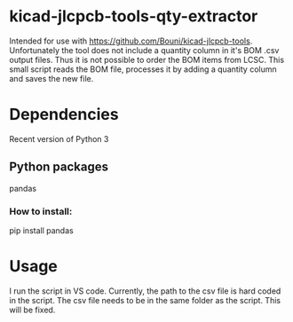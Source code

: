 # kicad-jlcpcb-tools-qty-extractor

Intended for use with https://github.com/Bouni/kicad-jlcpcb-tools.
Unfortunately the tool does not include a quantity column in it's BOM .csv output files.
Thus it is not possible to order the BOM items from LCSC.
This small script reads the BOM file, processes it by adding a quantity column and saves the new file.

# Dependencies
Recent version of Python 3
## Python packages
pandas
### How to install:
pip install pandas

# Usage
I run the script in VS code.
Currently, the path to the csv file is hard coded in the script. The csv file needs to be in the same folder as the script.
This will be fixed.
